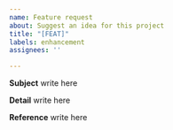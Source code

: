 ```yaml
---
name: Feature request
about: Suggest an idea for this project
title: "[FEAT]"
labels: enhancement
assignees: ''

---
```


**Subject**
write here

**Detail**
write here

**Reference**
write here
